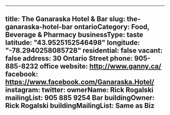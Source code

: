 
---
title: The Ganaraska Hotel & Bar
slug: the-ganaraska-hotel-bar
ontarioCategory: Food, Beverage & Pharmacy
businessType: taste
latitude: "43.9525152546498"
longitude: "-78.2940258085728"
residential: false
vacant: false
address: 30 Ontario Street
phone: 905-885-8232 office
website: http://www.ganny.ca/
facebook: https://www.facebook.com/Ganaraska.Hotel/
instagram: 
twitter: 
ownerName: Rick  Rogalski
mailingList:  905 885 9254 Bar
buildingOwner: Rick Rogalski
buildingMailingList: Same as Biz
---


